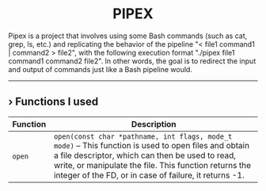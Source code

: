 <h1 align="center">
	PIPEX
</h1>
Pipex is a project that involves using some Bash commands (such as cat, grep, ls, etc.) and replicating the behavior of the pipeline "< file1 command1 | command2 > file2", with the following execution format "./pipex file1 command1 command2 file2". In other words, the goal is to redirect the input and output of commands just like a Bash pipeline would.
  
  ---
  ## › Functions I used
  | Function | Description |
  |----------|-------------------------------------------------------------------------------------------------------------------------------------------------------------------------------------------------------------------------------------------------------------------------------------|
  | `open`   |  `open(const char *pathname, int flags, mode_t mode)` – This function is used to open files and obtain a file descriptor, which can then be used to read, write, or manipulate the file. This function returns the integer of the FD, or in case of failure, it returns -1. |
  
